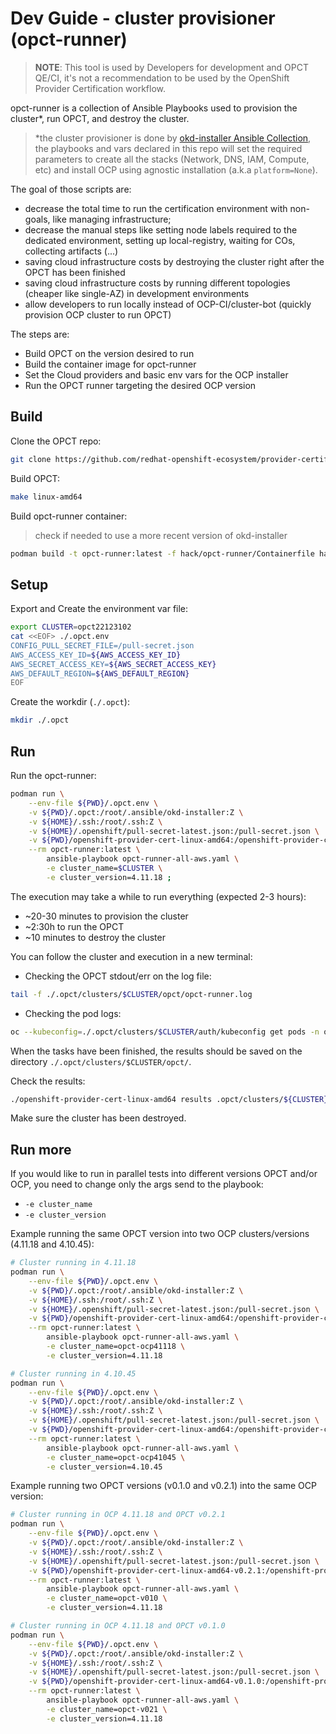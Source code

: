# Dev Guide - cluster provisioner (opct-runner)

> **NOTE**: This tool is used by Developers for development and OPCT QE/CI, it's not a recommendation to be used by the OpenShift Provider Certification workflow.

opct-runner is a collection of Ansible Playbooks used to provision the cluster*, run OPCT, and destroy the cluster.

> *the cluster provisioner is done by [okd-installer Ansible Collection](https://galaxy.ansible.com/mtulio/okd_installer), the playbooks and vars declared in this repo will set the required parameters to create all the stacks (Network, DNS, IAM, Compute, etc) and install OCP using agnostic installation (a.k.a `platform=None`).

The goal of those scripts are:

- decrease the total time to run the certification environment with non-goals, like managing infrastructure;
- decrease the manual steps like setting node labels required to the dedicated environment, setting up local-registry, waiting for COs, collecting artifacts (...)
- saving cloud infrastructure costs by destroying the cluster right after the OPCT has been finished
- saving cloud infrastructure costs by running different topologies (cheaper like single-AZ) in development environments
- allow developers to run locally instead of OCP-CI/cluster-bot (quickly provision OCP cluster to run OPCT)

The steps are:

- Build OPCT on the version desired to run
- Build the container image for opct-runner
- Set the Cloud providers and basic env vars for the OCP installer
- Run the OPCT runner targeting the desired OCP version

## Build

Clone the OPCT repo:

```bash
git clone https://github.com/redhat-openshift-ecosystem/provider-certification-tool.git
```

Build OPCT:

```bash
make linux-amd64
```

Build opct-runner container:

> check if needed to use a more recent version of okd-installer

```bash
podman build -t opct-runner:latest -f hack/opct-runner/Containerfile hack/opct-runner/
```

## Setup

Export and Create the environment var file:

```bash
export CLUSTER=opct22123102
cat <<EOF> ./.opct.env
CONFIG_PULL_SECRET_FILE=/pull-secret.json
AWS_ACCESS_KEY_ID=${AWS_ACCESS_KEY_ID}
AWS_SECRET_ACCESS_KEY=${AWS_SECRET_ACCESS_KEY}
AWS_DEFAULT_REGION=${AWS_DEFAULT_REGION}
EOF
```

Create the workdir (`./.opct`):

```bash
mkdir ./.opct
```

## Run

Run the opct-runner:

```bash
podman run \
    --env-file ${PWD}/.opct.env \
    -v ${PWD}/.opct:/root/.ansible/okd-installer:Z \
    -v ${HOME}/.ssh:/root/.ssh:Z \
    -v ${HOME}/.openshift/pull-secret-latest.json:/pull-secret.json \
    -v ${PWD}/openshift-provider-cert-linux-amd64:/openshift-provider-cert:Z \
    --rm opct-runner:latest \
        ansible-playbook opct-runner-all-aws.yaml \
        -e cluster_name=$CLUSTER \
        -e cluster_version=4.11.18 ;
```

The execution may take a while to run everything (expected 2-3 hours):

- ~20-30 minutes to provision the cluster
- ~2:30h to run the OPCT
- ~10 minutes to destroy the cluster

You can follow the cluster and execution in a new terminal:

- Checking the OPCT stdout/err on the log file:

```bash
tail -f ./.opct/clusters/$CLUSTER/opct/opct-runner.log
```

- Checking the pod logs:

```bash
oc --kubeconfig=./.opct/clusters/$CLUSTER/auth/kubeconfig get pods -n openshift-provider-certification
```

When the tasks have been finished, the results should be saved on the directory `./.opct/clusters/$CLUSTER/opct/`.

Check the results:

```bash
./openshift-provider-cert-linux-amd64 results .opct/clusters/${CLUSTER}/opct/*.tar.gz
```

Make sure the cluster has been destroyed.

## Run more

If you would like to run in parallel tests into different versions OPCT and/or OCP, you need to change only the args send to the playbook:

- `-e cluster_name`
- `-e cluster_version`

Example running the same OPCT version into two OCP clusters/versions (4.11.18 and 4.10.45):

```bash
# Cluster running in 4.11.18
podman run \
    --env-file ${PWD}/.opct.env \
    -v ${PWD}/.opct:/root/.ansible/okd-installer:Z \
    -v ${HOME}/.ssh:/root/.ssh:Z \
    -v ${HOME}/.openshift/pull-secret-latest.json:/pull-secret.json \
    -v ${PWD}/openshift-provider-cert-linux-amd64:/openshift-provider-cert:Z \
    --rm opct-runner:latest \
        ansible-playbook opct-runner-all-aws.yaml \
        -e cluster_name=opct-ocp41118 \
        -e cluster_version=4.11.18

# Cluster running in 4.10.45
podman run \
    --env-file ${PWD}/.opct.env \
    -v ${PWD}/.opct:/root/.ansible/okd-installer:Z \
    -v ${HOME}/.ssh:/root/.ssh:Z \
    -v ${HOME}/.openshift/pull-secret-latest.json:/pull-secret.json \
    -v ${PWD}/openshift-provider-cert-linux-amd64:/openshift-provider-cert:Z \
    --rm opct-runner:latest \
        ansible-playbook opct-runner-all-aws.yaml \
        -e cluster_name=opct-ocp41045 \
        -e cluster_version=4.10.45
```

Example running two OPCT versions (v0.1.0 and v0.2.1) into the same OCP version:

```bash
# Cluster running in OCP 4.11.18 and OPCT v0.2.1
podman run \
    --env-file ${PWD}/.opct.env \
    -v ${PWD}/.opct:/root/.ansible/okd-installer:Z \
    -v ${HOME}/.ssh:/root/.ssh:Z \
    -v ${HOME}/.openshift/pull-secret-latest.json:/pull-secret.json \
    -v ${PWD}/openshift-provider-cert-linux-amd64-v0.2.1:/openshift-provider-cert:Z \
    --rm opct-runner:latest \
        ansible-playbook opct-runner-all-aws.yaml \
        -e cluster_name=opct-v010 \
        -e cluster_version=4.11.18

# Cluster running in OCP 4.11.18 and OPCT v0.1.0
podman run \
    --env-file ${PWD}/.opct.env \
    -v ${PWD}/.opct:/root/.ansible/okd-installer:Z \
    -v ${HOME}/.ssh:/root/.ssh:Z \
    -v ${HOME}/.openshift/pull-secret-latest.json:/pull-secret.json \
    -v ${PWD}/openshift-provider-cert-linux-amd64-v0.1.0:/openshift-provider-cert:Z \
    --rm opct-runner:latest \
        ansible-playbook opct-runner-all-aws.yaml \
        -e cluster_name=opct-v021 \
        -e cluster_version=4.11.18
```
